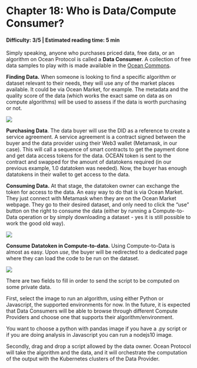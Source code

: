 # Chapter 18: Who is Data/Compute Consumer?

#### Difficulty: **3/5** \| Estimated reading time: **5 min**

<dialog character="mantaray">We’ve met the data fishes. Now let’s scrutinize the species who look to acquire data to build models: the data consumers.</dialog>

Simply speaking, anyone who purchases priced data, free data, or an algorithm on Ocean Protocol is called a **Data Consumer**. A collection of free data samples to play with is made available in the <a href="http://commons.oceanprotocol.com" target="_blank" >Ocean Commons</a>.

**Finding Data.** When someone is looking to find a specific algorithm or dataset relevant to their needs, they will use any of the market places available. It could be via Ocean Market, for example. The metadata and the quality score of the data (which works the exact same on data as on compute algorithms) will be used to assess if the data is worth purchasing or not.

<img src="/images/chapter18_0.png" />

**Purchasing Data**. The data buyer will use the DID as a reference to create a service agreement. A service agreement is a contract signed between the buyer and the data provider using their Web3 wallet (Metamask, in our case). This will call a sequence of smart contracts to get the payment done and get data access tokens for the data. OCEAN token is sent to the contract and swapped for the amount of datatokens required (in our previous example, 1.0 datatoken was needed). Now, the buyer has enough datatokens in their wallet to get access to the data.

**Consuming Data.** At that stage, the datatoken owner can exchange the token for access to the data. An easy way to do that is via Ocean Market. They just connect with Metamask when they are on the Ocean Market webpage. They go to their desired dataset, and only need to click the “use” button on the right to consume the data (either by running a Compute-to-Data operation or by simply downloading a dataset - yes it is still possible to work the good old way).

<img src="/images/chapter18_1.png" />

**Consume Datatoken in Compute-to-data.** Using Compute-to-Data is almost as easy. Upon *use*, the buyer will be redirected to a dedicated page where they can load the code to be run on the dataset.

<img src="/images/chapter18_2.png" />

There are two fields to fill in order to send the script to be computed on some private data.

First, select the image to run an algorithm, using either Python or Javascript, the supported environments for now. In the future, it is expected that Data Consumers will be able to browse through different Compute Providers and choose one that supports their algorithm/environment.

You want to choose a python with pandas image if you have a .py script or if you are doing analysis in Javascript you can run a nodejs10 image.

Secondly, drag and drop a script allowed by the data owner. Ocean Protocol will take the algorithm and the data, and it will orchestrate the computation of the output with the Kubernetes clusters of the Data Provider.